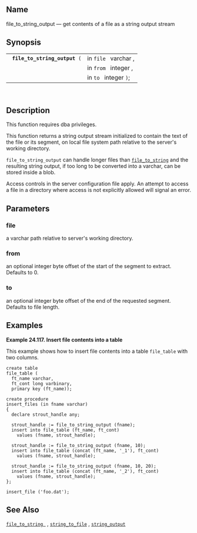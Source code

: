 <div id="fn_file_to_string_output" class="refentry">

<div class="titlepage">

</div>

<div class="refnamediv">

## Name

file_to_string_output — get contents of a file as a string output stream

</div>

<div class="refsynopsisdiv">

## Synopsis

<div id="fsyn_file_to_string_output" class="funcsynopsis">

|                                    |                       |
|------------------------------------|-----------------------|
| ` `**`file_to_string_output`**` (` | in `file ` varchar ,  |
|                                    | in `from ` integer ,  |
|                                    | in `to ` integer `)`; |

<div class="funcprototype-spacer">

 

</div>

</div>

</div>

<div id="desc_file_to_string_output" class="refsect1">

## Description

This function requires dba privileges.

This function returns a string output stream initialized to contain the
text of the file or its segment, on local file system path relative to
the server's working directory.

`file_to_string_output` can handle longer files than
<a href="fn_file_to_string.html" class="link"
title="file_to_string"><code class="function">file_to_string</code></a>
and the resulting string output, if too long to be converted into a
varchar, can be stored inside a blob.

Access controls in the server configuration file apply. An attempt to
access a file in a directory where access is not explicitly allowed will
signal an error.

</div>

<div id="params_file_to_string_output" class="refsect1">

## Parameters

<div id="id88979" class="refsect2">

### file

a <span class="type">varchar </span> path relative to server's working
directory.

</div>

<div id="id88983" class="refsect2">

### from

an optional <span class="type">integer </span> byte offset of the start
of the segment to extract. Defaults to 0.

</div>

<div id="id88987" class="refsect2">

### to

an optional <span class="type">integer </span> byte offset of the end of
the requested segment. Defaults to file length.

</div>

</div>

<div id="examples_file_to_string_output" class="refsect1">

## Examples

<div id="ex_file_to_string_output" class="example">

**Example 24.117. Insert file contents into a table**

<div class="example-contents">

This example shows how to insert file contents into a table `file_table`
with two columns.

``` screen
create table
file_table (
  ft_name varchar,
  ft_cont long varbinary,
  primary key (ft_name));

create procedure
insert_files (in fname varchar)
{
  declare strout_handle any;

  strout_handle := file_to_string_output (fname);
  insert into file_table (ft_name, ft_cont)
    values (fname, strout_handle);

  strout_handle := file_to_string_output (fname, 10);
  insert into file_table (concat (ft_name, '_1'), ft_cont)
    values (fname, strout_handle);

  strout_handle := file_to_string_output (fname, 10, 20);
  insert into file_table (concat (ft_name, '_2'), ft_cont)
    values (fname, strout_handle);
};

insert_file ('foo.dat');
```

</div>

</div>

  

</div>

<div id="seealso_file_to_string_output" class="refsect1">

## See Also

<a href="fn_file_to_string.html" class="link"
title="file_to_string"><code class="function">file_to_string </code></a>
, <a href="fn_string_to_file.html" class="link"
title="string_to_file"><code class="function">string_to_file</code></a>
,
<a href="fn_string_output.html" class="link" title="string_output"><code
class="function">string_output</code></a>

</div>

</div>
